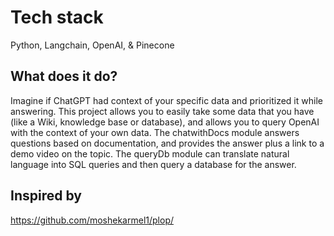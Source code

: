 # Tech stack
Python, Langchain, OpenAI, &amp; Pinecone

## What does it do?

Imagine if ChatGPT had context of your specific data and prioritized it while answering.
This project allows you to easily take some data that you have (like a Wiki, knowledge base or database), and allows you to query OpenAI with the context of your own data.
The chatwithDocs module answers questions based on documentation, and provides the answer plus a link to a demo video on the topic.
The queryDb module can translate natural language into SQL queries and then query a database for the answer.

## Inspired by

https://github.com/moshekarmel1/plop/
